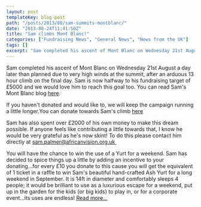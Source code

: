 ```yaml
---
layout: post
templateKey: blog-post
path: "/posts/2013/08/sam-summits-montblanc/"
date: "2013-08-24T11:41:50Z"
title: "Sam climbs Mont Blanc!"
categories: ["Fundraising News", "General News", "News from the UK"]
tags: []
excerpt: "Sam completed his ascent of Mont Blanc on Wednesday 21st August a day later than planned due to ver..."
---
```


Sam completed his ascent of Mont Blanc on Wednesday 21st August a day later than planned due to very high winds at the summit, after an arduous 13 hour climb on the final day. Sam is now halfway to his fundraising target of £5000 and we would love him to reach this goal too. You can read Sam's Mont Blanc blog [here](https://summitformalawi.wordpress.com/ "Sam's Mont Blanc blog").

If you haven't donated and would like to, we will keep the campaign running a little longer.You can donate towards Sam's climb [here](https://mydonate.bt.com/fundraisers/africanvisionclimb "Sam's climb")

Sam has also spent over £2000 of his own money to make this dream possible. If anyone feels like contributing a little towards that, I know he would be very grateful as he's now skint! To do this please contact him directly at [sam.palmer@africanvision.org.uk ](mailto:sam.palmer@africanvision.org.uk "Sam's Email address")

You will have the chance to win the use of a Yurt for a weekend. Sam has decided to spice things up a little by adding an incentive to your donating...for every £10 you donate to this cause you will get the equivalent of 1 ticket in a raffle to win Sam's beautiful hand-crafted Ash Yurt for a long weekend in September. It is 14ft in diameter and comfortably sleeps 4 people; it would be brilliant to use as a luxurious escape for a weekend, put up in the garden for the kids (or big kids) to play in, or for a corporate event…its uses are endless! [Read more...](https://summitformalawi.wordpress.com/ "Mont Blanc climb")